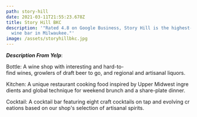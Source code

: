 ```yaml
---
path: story-hill
date: 2021-03-11T21:55:23.678Z
title: Story Hill BKC
description: '"Rated 4.8 on Google Business, Story Hill is the highest-rated
  wine bar in Milwaukee."'
image: /assets/storyhillbkc.jpg
---
```

<!--StartFragment-->

***Description From Yelp***:<!--StartFragment-->

Bottle: A wine shop with interesting and hard-to-find wines, growlers of draft beer to go, and regional and artisanal liquors.

Kitchen: A unique restaurant cooking food inspired by Upper Midwest ingredients and global technique for weekend brunch and a share-plate dinner. 

Cocktail: A cocktail bar featuring eight craft cocktails on tap and evolving creations based on our shop's selection of artisanal spirits.

<!--EndFragment-->

<!--EndFragment-->